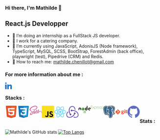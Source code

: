 ### Hi there, I'm Mathilde 👋

## React.js Developper

- 🐶 I’m doing an internship as a FullStack JS developer.
- 🌱 I work for a catering company.
- 🐣 I’m currently using JavaScript, AdonisJS (Node framework), TypeScript, MySQL, SCSS, BootStrap, ForestAdmin (back office), playwright (test), Pipedrive (CRM) and Redis.
- 💌 How to reach me: mathilde.chenillot@gmail.com

### For more information about me :

[<img align="left" alt="linkedIn" width="22px" src="img/linkedin.svg" />][linkedin]

[linkedin]: www.linkedin.com/in/mathildechenillot
<br>

### Stacks :
<div>
<img align="left" alt="html" width="40px" src="img/html.svg" />
<img align="left" alt="css" width="40px" src="img/css3.svg" />
<img align="left" alt="sass" width="40px" src="img/sass.svg" />
<img align="left" alt="javascript" width="40px" src="img/javascript.svg" />
<img align="left" alt="react" width="40px" src="img/react.svg" />
<img align="left" alt="redux" width="40px" src="img/redux.svg" />
<img align="left" alt="node" width="40px" src="img/nodejs.svg" />
<img align="left" alt="express" width="40px" src="img/express-green.svg" />
<img align="left" alt="postgresql" width="40px" src="img/postgresql.svg" />
<img align="left" alt="git" width="40px" src="img/git-orange.svg" />
<img align="left" alt="github" width="40px" src="img/github.svg" />
</div>
<br>

### Stats :
![Mathilde's GitHub stats](https://github-readme-stats.vercel.app/api?username=mathilde-chenillot&show_icons=true&theme=tokyonight)
[![Top Langs](https://github-readme-stats.vercel.app/api/top-langs/?username=mathilde-chenillot&layout=compact&theme=tokyonight)](https://github.com/mathilde-chenillot/github-readme-stats)
